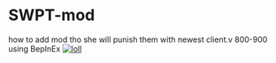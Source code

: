 # SWPT-mod
how to add mod tho she will punish them with newest client.v 800-900 using BepInEx
<a href="https://ibb.co/4SdYDT8"><img src="https://i.ibb.co/M16GjVc/loll.png" alt="loll" border="0"></a>
